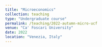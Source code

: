 ```yaml
---
title: "Microeconomics"
collection: teaching
type: "Undergraduate course"
permalink: /teaching/2022-autumn-micro-ucf
venue: "Ca' Foscari University"
date: 2022
location: "Venezia, Italy"
---
```

